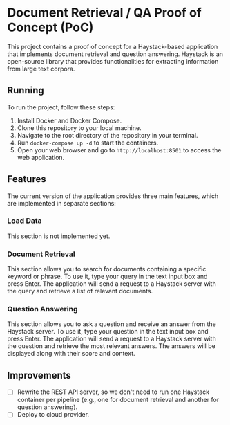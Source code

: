 # Document Retrieval / QA Proof of Concept (PoC)

This project contains a proof of concept for a Haystack-based application that implements document retrieval and question answering. Haystack is an open-source library that provides functionalities for extracting information from large text corpora.

## Running

To run the project, follow these steps:

1. Install Docker and Docker Compose.
2. Clone this repository to your local machine.
3. Navigate to the root directory of the repository in your terminal.
4. Run `docker-compose up -d` to start the containers.
5. Open your web browser and go to `http://localhost:8501` to access the web application.

## Features
The current version of the application provides three main features, which are implemented in separate sections:

### Load Data
This section is not implemented yet.

### Document Retrieval
This section allows you to search for documents containing a specific keyword or phrase. To use it, type your query in the text input box and press Enter. The application will send a request to a Haystack server with the query and retrieve a list of relevant documents.

### Question Answering
This section allows you to ask a question and receive an answer from the Haystack server. To use it, type your question in the text input box and press Enter. The application will send a request to a Haystack server with the question and retrieve the most relevant answers. The answers will be displayed along with their score and context.

## Improvements
- [ ] Rewrite the REST API server, so we don't need to run one Haystack container per pipeline (e.g., one for document retrieval and another for question answering).
- [ ] Deploy to cloud provider.
